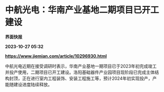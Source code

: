 # 中航光电：华南产业基地二期项目已开工建设
**界面快报**

**2023-10-27 05:32**

**https://www.jiemian.com/article/10296930.html**

中航光电近期在接受调研时表示，华南产业基地一期项目已于2023年初完成竣工并投产使用，二期项目已开工建设。洛阳基础器件产业园项目现阶段已完成主体结构封顶，正在进行室内工程装饰、安装工程施工等，预计2024年初实现投产，产能随建设进度陆续释放。